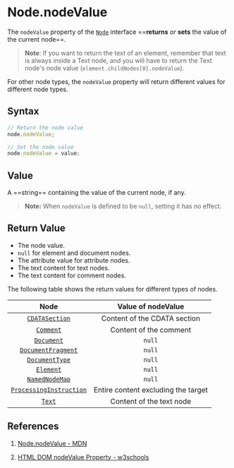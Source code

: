 # Node.nodeValue

The `nodeValue` property of the [`Node`](https://developer.mozilla.org/en-US/docs/Web/API/Node) interface ==**returns** _or_ **sets** the value of the current node==.

> **Note**: If you want to return the text of an element, remember that text is always inside a Text node, and you will have to return the Text node's node value (`element.childNodes[0].nodeValue`).

For other node types, the `nodeValue` property will return different values for different node types.

## Syntax

```js
// Return the node value
node.nodeValue;

// Set the node value
node.nodeValue = value;
```

## Value

A ==string== containing the value of the current node, if any.

> **Note:** When `nodeValue` is defined to be `null`, setting it has no effect.

## Return Value

- The node value.
- `null` for element and document nodes.
- The attribute value for attribute nodes.
- The text content for text nodes.
- The text content for comment nodes.

The following table shows the return values for different types of nodes.

|                             Node                             |         Value of nodeValue          |
| :----------------------------------------------------------: | :---------------------------------: |
| [`CDATASection`](https://developer.mozilla.org/en-US/docs/Web/API/CDATASection) |    Content of the CDATA section     |
| [`Comment`](https://developer.mozilla.org/en-US/docs/Web/API/Comment) |       Content of the comment        |
| [`Document`](https://developer.mozilla.org/en-US/docs/Web/API/Document) |               `null`                |
| [`DocumentFragment`](https://developer.mozilla.org/en-US/docs/Web/API/DocumentFragment) |               `null`                |
| [`DocumentType`](https://developer.mozilla.org/en-US/docs/Web/API/DocumentType) |               `null`                |
| [`Element`](https://developer.mozilla.org/en-US/docs/Web/API/Element) |               `null`                |
| [`NamedNodeMap`](https://developer.mozilla.org/en-US/docs/Web/API/NamedNodeMap) |               `null`                |
| [`ProcessingInstruction`](https://developer.mozilla.org/en-US/docs/Web/API/ProcessingInstruction) | Entire content excluding the target |
| [`Text`](https://developer.mozilla.org/en-US/docs/Web/API/Text) |      Content of the text node       |

## References

1. [Node.nodeValue - MDN](https://developer.mozilla.org/en-US/docs/Web/API/Node/nodeValue)

2. [HTML DOM nodeValue Property - w3schools](https://www.w3schools.com/jsref/prop_node_nodevalue.asp)
